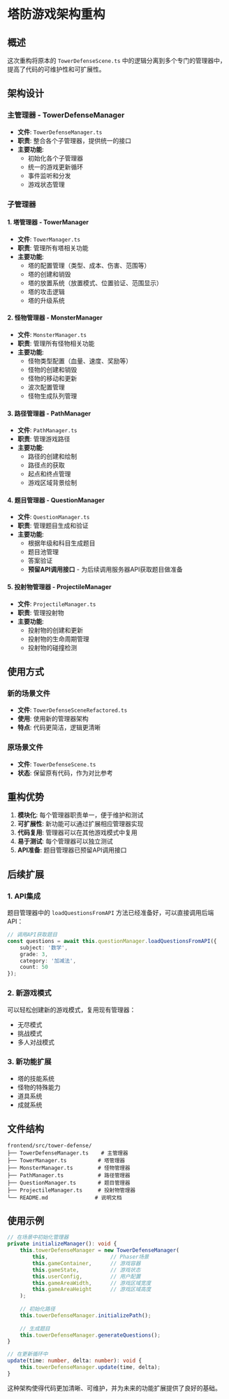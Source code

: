 # 塔防游戏架构重构

## 概述

这次重构将原本的 `TowerDefenseScene.ts` 中的逻辑分离到多个专门的管理器中，提高了代码的可维护性和可扩展性。

## 架构设计

### 主管理器 - TowerDefenseManager
- **文件**: `TowerDefenseManager.ts`
- **职责**: 整合各个子管理器，提供统一的接口
- **主要功能**:
  - 初始化各个子管理器
  - 统一的游戏更新循环
  - 事件监听和分发
  - 游戏状态管理

### 子管理器

#### 1. 塔管理器 - TowerManager
- **文件**: `TowerManager.ts`
- **职责**: 管理所有塔相关功能
- **主要功能**:
  - 塔的配置管理（类型、成本、伤害、范围等）
  - 塔的创建和销毁
  - 塔的放置系统（放置模式、位置验证、范围显示）
  - 塔的攻击逻辑
  - 塔的升级系统

#### 2. 怪物管理器 - MonsterManager
- **文件**: `MonsterManager.ts`
- **职责**: 管理所有怪物相关功能
- **主要功能**:
  - 怪物类型配置（血量、速度、奖励等）
  - 怪物的创建和销毁
  - 怪物的移动和更新
  - 波次配置管理
  - 怪物生成队列管理

#### 3. 路径管理器 - PathManager
- **文件**: `PathManager.ts`
- **职责**: 管理游戏路径
- **主要功能**:
  - 路径的创建和绘制
  - 路径点的获取
  - 起点和终点管理
  - 游戏区域背景绘制

#### 4. 题目管理器 - QuestionManager
- **文件**: `QuestionManager.ts`
- **职责**: 管理题目生成和验证
- **主要功能**:
  - 根据年级和科目生成题目
  - 题目池管理
  - 答案验证
  - **预留API调用接口** - 为后续调用服务器API获取题目做准备

#### 5. 投射物管理器 - ProjectileManager
- **文件**: `ProjectileManager.ts`
- **职责**: 管理投射物
- **主要功能**:
  - 投射物的创建和更新
  - 投射物的生命周期管理
  - 投射物的碰撞检测

## 使用方式

### 新的场景文件
- **文件**: `TowerDefenseSceneRefactored.ts`
- **使用**: 使用新的管理器架构
- **特点**: 代码更简洁，逻辑更清晰

### 原场景文件
- **文件**: `TowerDefenseScene.ts` 
- **状态**: 保留原有代码，作为对比参考

## 重构优势

1. **模块化**: 每个管理器职责单一，便于维护和测试
2. **可扩展性**: 新功能可以通过扩展相应管理器实现
3. **代码复用**: 管理器可以在其他游戏模式中复用
4. **易于测试**: 每个管理器可以独立测试
5. **API准备**: 题目管理器已预留API调用接口

## 后续扩展

### 1. API集成
题目管理器中的 `loadQuestionsFromAPI` 方法已经准备好，可以直接调用后端API：

```typescript
// 调用API获取题目
const questions = await this.questionManager.loadQuestionsFromAPI({
    subject: '数学',
    grade: 3,
    category: '加减法',
    count: 50
});
```

### 2. 新游戏模式
可以轻松创建新的游戏模式，复用现有管理器：
- 无尽模式
- 挑战模式
- 多人对战模式

### 3. 新功能扩展
- 塔的技能系统
- 怪物的特殊能力
- 道具系统
- 成就系统

## 文件结构

```
frontend/src/tower-defense/
├── TowerDefenseManager.ts    # 主管理器
├── TowerManager.ts          # 塔管理器
├── MonsterManager.ts        # 怪物管理器
├── PathManager.ts           # 路径管理器
├── QuestionManager.ts       # 题目管理器
├── ProjectileManager.ts     # 投射物管理器
└── README.md               # 说明文档
```

## 使用示例

```typescript
// 在场景中初始化管理器
private initializeManager(): void {
    this.towerDefenseManager = new TowerDefenseManager(
        this,                    // Phaser场景
        this.gameContainer,      // 游戏容器
        this.gameState,          // 游戏状态
        this.userConfig,         // 用户配置
        this.gameAreaWidth,      // 游戏区域宽度
        this.gameAreaHeight      // 游戏区域高度
    );
    
    // 初始化路径
    this.towerDefenseManager.initializePath();
    
    // 生成题目
    this.towerDefenseManager.generateQuestions();
}

// 在更新循环中
update(time: number, delta: number): void {
    this.towerDefenseManager.update(time, delta);
}
```

这种架构使得代码更加清晰、可维护，并为未来的功能扩展提供了良好的基础。 
